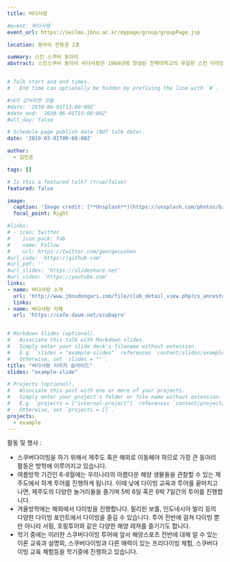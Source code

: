 ```yaml
---
title: 바다사랑

#event: 바다사랑
event_url: https://ieilms.jbnu.ac.kr/mypage/group/groupPage.jsp

location: 동아리 전용관 2층

summary: 스킨 스쿠버 동아리
abstract: 스킨스쿠버 동아리 바다사랑은 1984년에 창설된 전북대학교의 유일한 스킨 다이빙과 스쿠버 다이빙 하는 수중활동 레저 스포츠 동아리로써 39년의 역사와 무사고를 자랑하고 있습니다. 물을 좋아하는 누구라면 한 번쯤 해보고 싶은 스포츠 ‘스킨스쿠버 다이빙’, 다이빙을 해보고 싶은 학생들이 모여, 스킨스쿠버 활동을 시작하고 장비를 하나씩 구매하다 보니 수많은 장비를 구비하고, 수많은 강사를 배출한 지금의 ‘바다사랑’이 되었습니다. 바다사랑에서는 자격증을 취득하여 스쿠버다이빙을 시작하는 학우들을 응원하고, 열정적인 재학생에게 강사와 같은 전문적인 길로 나아갈 수 있도록 방향을 제시하고 있습니다. 동아리 활동을 통해 지구의 70% 바다를 탐험하는 새로운 경험을 제공하고 이를 통해 학업 스트레스 해소, 단체 활동을 통한 리더십 함양과 같은 긍정적인 영향을 주고 있습니다.


# Talk start and end times.
#   End time can optionally be hidden by prefixing the line with `#`.

#내가 샵처리한 것들
#date: '2030-06-01T13:00:00Z'
#date_end: '2030-06-01T15:00:00Z'
#all_day: false

# Schedule page publish date (NOT talk date).
date: '2019-03-01T00:00:00Z'

author:
  - 김민준

tags: []

# Is this a featured talk? (true/false)
featured: false

image:
  caption: 'Image credit: [**Unsplash**](https://unsplash.com/photos/bzdhc5b3Bxs)'
  focal_point: Right

#links:
# - icon: twitter
#    icon_pack: fab
#    name: Follow
#    url: https://twitter.com/georgecushen
#url_code: 'https://github.com'
#url_pdf: ''
#url_slides: 'https://slideshare.net'
#url_video: 'https://youtube.com'
links:
- name: 바다사랑 소개
  url: 'http://www.jbnudongari.com/file/club_detail_view.php?cs_ancestor=2&cs_mkey=2&cateno=1&no=5'
  links:
- name: 바다사랑 카페
  url: 'https://cafe.daum.net/scubapro'


# Markdown Slides (optional).
#   Associate this talk with Markdown slides.
#   Simply enter your slide deck's filename without extension.
#   E.g. `slides = "example-slides"` references `content/slides/example-slides.md`.
#   Otherwise, set `slides = ""`.
title: "바다사랑 이미지 슬라이드"
slides: "example-slide" 

# Projects (optional).
#   Associate this post with one or more of your projects.
#   Simply enter your project's folder or file name without extension.
#   E.g. `projects = ["internal-project"]` references `content/project/deep-learning/index.md`.
#   Otherwise, set `projects = []`.
projects:
  - example
---
```


활동 및 행사 : 

- 스쿠버다이빙을 하기 위해서 제주도 혹은 해외로 이동해야 하므로 가장 큰 동아리 활동은 방학에 이루어지고 있습니다.
- 여름방학 기간인 6-8월에는 우리나라의 아름다운 해양 생물들을 관찰할 수 있는 제주도에서 하계 투어를 진행하게 됩니다. 이때 낮에 다이빙 교육과 투어를 끝마치고 나면, 제주도의 다양한 놀거리들을 즐기며 5박 6일 혹은 6박 7일간의 투어를 진행합니다.
- 겨울방학에는 해외에서 다이빙을 진행합니다. 필리핀 보홀, 인도네시아 발리 등의 다양한 다이빙 포인트에서 다이빙을 즐길 수 있습니다. 투어 전반에 걸쳐 다이빙 뿐만 아니라 서핑, 호핑투어와 같은 다양한 해양 레져를 즐기기도 합니다.
- 학기 중에는 이러한 스쿠버다이빙 투어에 앞서 해양스포츠 전반에 대해 알 수 있는 이론 교육과 설명회, 스쿠버다이빙과 다른 매력이 있는 프리다이빙 체험, 스쿠버다이빙 교육 체험등을 학기중에 진행하고 있습니다.

